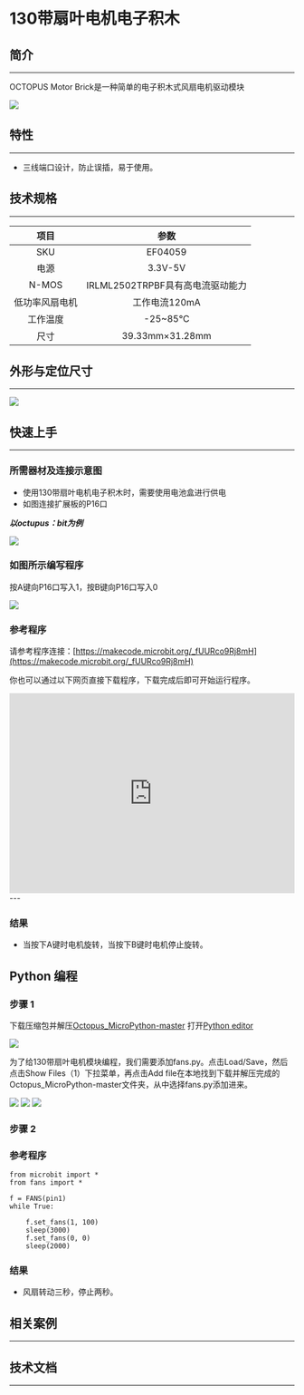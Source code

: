 # 130带扇叶电机电子积木

## 简介
---
OCTOPUS Motor Brick是一种简单的电子积木式风扇电机驱动模块

 ![](./images/vu7ViBU.jpg)

## 特性
---
- 三线端口设计，防止误插，易于使用。

## 技术规格
---

项目 | 参数 
:-: | :-: 
SKU|EF04059
电源|3.3V-5V
N-MOS| IRLML2502TRPBF具有高电流驱动能力
低功率风扇电机|工作电流120mA
工作温度|-25~85℃
尺寸|39.33mm×31.28mm

## 外形与定位尺寸
---

 ![](./images/bFU1faL.jpg)

## 快速上手
---
### 所需器材及连接示意图

- 使用130带扇叶电机电子积木时，需要使用电池盒进行供电
- 如图连接扩展板的P16口

***以octupus：bit为例***

 ![](./images/ZBTdQp1.png)


### 如图所示编写程序
按A键向P16口写入1，按B键向P16口写入0

 ![](./images/04059_01.png)

### 参考程序
请参考程序连接：[https://makecode.microbit.org/_fUURco9Rj8mH](https://makecode.microbit.org/_fUURco9Rj8mH)

你也可以通过以下网页直接下载程序，下载完成后即可开始运行程序。

<div style="position:relative;height:0;padding-bottom:70%;overflow:hidden;"><iframe style="position:absolute;top:0;left:0;width:100%;height:100%;" src="https://makecode.microbit.org/#pub:_fUURco9Rj8mH" frameborder="0" sandbox="allow-popups allow-forms allow-scripts allow-same-origin"></iframe></div>  
---

### 结果

- 当按下A键时电机旋转，当按下B键时电机停止旋转。

## Python 编程

### 步骤 1
下载压缩包并解压[Octopus_MicroPython-master](https://github.com/lionyhw/Octopus_MicroPython/archive/master.zip)
打开[Python editor](https://python.microbit.org/v/2.0)

![](./images/05001_07.png)

为了给130带扇叶电机模块编程，我们需要添加fans.py。点击Load/Save，然后点击Show Files（1）下拉菜单，再点击Add file在本地找到下载并解压完成的Octopus_MicroPython-master文件夹，从中选择fans.py添加进来。

![](./images/05001_08.png)
![](./images/05001_09.png)
![](./images/04059_10.png)

### 步骤 2
### 参考程序
```
from microbit import *
from fans import *

f = FANS(pin1)
while True:

    f.set_fans(1, 100)
    sleep(3000)
    f.set_fans(0, 0)
    sleep(2000)
```


### 结果
- 风扇转动三秒，停止两秒。

## 相关案例
---

## 技术文档
---

